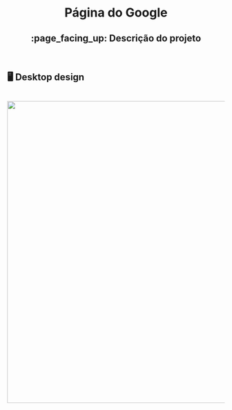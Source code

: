 <h1 align="center">Página do Google</h1>
<h2 align="center">:page_facing_up: Descrição do projeto</h2>
<br>

## :desktop_computer: Desktop design
<br>
<div align="center">
<img src="https://user-images.githubusercontent.com/80974593/216699476-0a43a086-260c-475d-b0d4-b60368a6ae6c.png" width="700">
</div>
